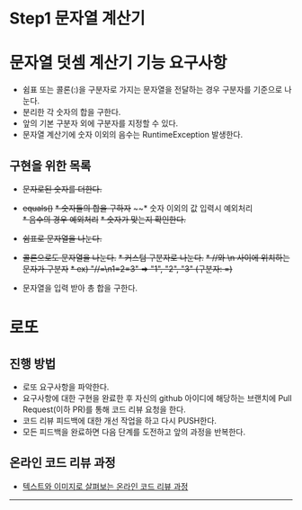 
# Step1 문자열 계산기

# 문자열 덧셈 계산기 기능 요구사항
* 쉼표 또는 콜론(:)을 구분자로 가지는 문자열을 전달하는 경우 구분자를 기준으로 나눈다.
* 분리한 각 숫자의 합을 구한다. 
* 앞의 기본 구분자 외에 구분자를 지정할 수 있다. 
* 문자열 계산기에 숫자 이외의 음수는 RuntimeException 발생한다. 



## 구현을 위한 목록
* ~~문자로된 숫자를 더한다.~~
* ~~equals()~~
~~* 숫자들의 합을 구하자~~
~~* 숫자 이외의 값 입력시 예외처리  
~~* 음수의 경우 예외처리~~
~~* 숫자가 맞는지 확인한다.~~

* ~~쉼표로 문자열을 나눈다.~~
* ~~콜론으로도 문자열을 나눈다.~~
~~* 커스텀 구분자로 나눈다.~~
    ~~* //와 \n 사이에 위치하는 문자가 구분자~~
    ~~* ex) "//=\n1=2=3" => "1", "2", "3"  (구분자: =)~~
* 문자열을 입력 받아 총 합을 구한다. 








# 로또
## 진행 방법
* 로또 요구사항을 파악한다.
* 요구사항에 대한 구현을 완료한 후 자신의 github 아이디에 해당하는 브랜치에 Pull Request(이하 PR)를 통해 코드 리뷰 요청을 한다.
* 코드 리뷰 피드백에 대한 개선 작업을 하고 다시 PUSH한다.
* 모든 피드백을 완료하면 다음 단계를 도전하고 앞의 과정을 반복한다.

## 온라인 코드 리뷰 과정
* [텍스트와 이미지로 살펴보는 온라인 코드 리뷰 과정](https://github.com/next-step/nextstep-docs/tree/master/codereview)


---



 

 